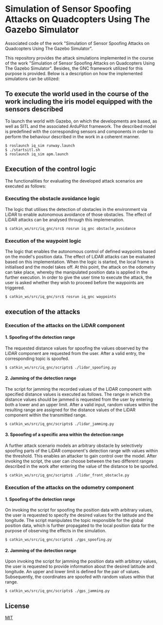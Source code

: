 # Simulation of Sensor Spoofing Attacks on Quadcopters Using The Gazebo Simulator
Associated code of the work "Simulation of Sensor Spoofing Attacks on Quadcopters Using The Gazebo Simulator".

This repository provides the attack simulations implemented in the course of the work "Simulation of Sensor Spoofing Attacks on Quadcopters Using The Gazebo Simulator". Besides, the GNC framework utilized for this purpose is provided. Below is a description on how the implemented simulations can be utilized: 

## To execute the world used in the course of the work including the iris model equipped with the sensors described
To launch the world with Gazebo, on which the developments are based, as well as SITL and the associated ArduPilot framework. The described model is predefined with the corresponding sensors and components in order to perform the behaviour described in the work in a coherent manner. 
   ```
   $ roslaunch iq_sim runway.launch
   $ ./startsitl.sh
   $ roslaunch iq_sim apm.launch
   ```

## Execution of the control logic
The functionalities for evaluating the developed attack scenarios are executed as follows:

### Executing the obstacle avoidance logic
The logic that utilises the detection of obstacles in the environment via LiDAR to enable autonomous avoidance of those obstacles. The effect of LiDAR attacks can be analysed through this implemenation. 
   ```
   $ catkin_ws/src/iq_gnc/src$ rosrun iq_gnc obstacle_avoidance
   ``` 

### Execution of the waypoint logic
The logic that enables the autonomous control of defined waypoints based on the model's position data. The effect of LiDAR attacks can be evaluated based on this implementation. When the logic is started, the local frame is initialised and the model takes off. At this point, the attack on the odometry can take place, whereby the manipulated position data is applied in the further execution. In order to give the user time to execute the attack, the user is asked whether they wish to proceed before the waypoints are triggered. 
   ```
   $ catkin_ws/src/iq_gnc/src$ rosrun iq_gnc waypoints
   ``` 

## execution of the attacks

### Execution of the attacks on the LiDAR component
#### 1. Spoofing of the detection range
The requested distance values for spoofing the values observed by the LiDAR component are requested from the user. After a valid entry, the corresponding topic is spoofed. 
   ```
   $ catkin_ws/src/iq_gnc/scripts$ ./lidar_spoofing.py
   ``` 
  
#### 2. Jamming of the detection range
The script for jamming the recorded values of the LiDAR component with specified distance values is executed as follows. The range in which the distance values should be jammed is requested from the user by entering both a lower and an upper limit. After a valid input, random values within the resulting range are assigned for the distance values of the LiDAR component within the transmitted range. 
   ```
   $ catkin_ws/src/iq_gnc/scripts$ ./lidar_jamming.py
   ```

#### 3. Spooofing of a specific area within the detection range
A further attack scenario models an arbitrary obstacle by selectively spoofing parts of the LiDAR component's detection range with values within the threshold. This enables an attacker to gain control over the model. 
After invoking the script, the user can choose between the two different ranges described in the work after entering the value of the distance to be spoofed. 
   ```
   $ catkin_ws/src/iq_gnc/scripts$ ./lidar_front_obstacle.py
   ```

### Execution of the attacks on the odometry component
#### 1. Spoofing of the detection range
On invoking the script for spoofing the position data with arbitrary values, the user is requested to specify the desired values for the latitude and the longitude. The script manipulates the topic responsible for the global position data, which is further propagated to the local position data for the purpose of observing the effects in the simulation. 
   ```
   $ catkin_ws/src/iq_gnc/scripts$ ./gps_spoofing.py
   ``` 
  
#### 2. Jamming of the detection range
Upon invoking the script for jamming the position data with arbitrary values, the user is requested to provide information about the desired latitude and longitude. An upper and lower limit is defined for the pair of values. Subsequently, the coordinates are spoofed with random values within that range. 
   ```
   $ catkin_ws/src/iq_gnc/scripts$ ./gps_jamming.py
   ```

## License
[MIT](https://choosealicense.com/licenses/mit/)
